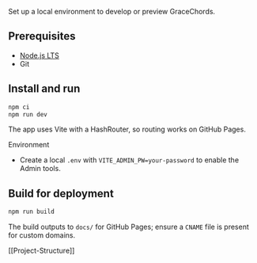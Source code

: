 Set up a local environment to develop or preview GraceChords.

## Prerequisites
- [Node.js LTS](https://nodejs.org/)
- Git

## Install and run
```bash
npm ci
npm run dev
```
The app uses Vite with a HashRouter, so routing works on GitHub Pages.

Environment
- Create a local `.env` with `VITE_ADMIN_PW=your-password` to enable the Admin tools.

## Build for deployment
```bash
npm run build
```
The build outputs to `docs/` for GitHub Pages; ensure a `CNAME` file is present for custom domains.

[[Project-Structure]]
